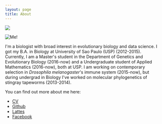 ```yaml
---
layout: page
title: About
---
```


<!--<p class="message">
  Hey there! This page is included as an example. Feel free to customize it for your own use upon downloading. Carry on!
</p-->
<img style="align: center;" src="http://mufernando.github.io/public/murillofr.jpg">

![](http://mufernando.github.io/public/murillofr.jpg "Me!")

I'm a biologist with broad interest in evolutionary biology and data science. I got my B.A. in Biology at University of Sao Paulo (USP) (2012-2015). Currently, I am a Master's student in the Department of Genetics and Evolutionary Biology (2016-now) and a Undergraduate student of Applied Mathematics (2016-now), both at USP. I am working on contemporary selection in <i>Drosophila melanogaster</i>'s immune system (2015-now), but during undergrad in Biology I've worked on molecular phylogenetics of stingray tapeworms (2013-2014).

You can find out more about me here:

* [CV]()
* [Github](github.com/mufernando)
* [Lattes](http://lattes.cnpq.br/8568338838378530)
* [Facebook](https://www.facebook.com/murillofernandor)
